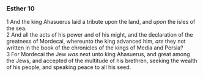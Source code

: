 ### Esther 10

1 And the king Ahasuerus laid a tribute upon the land, and *upon* the isles of the sea.  
2 And all the acts of his power and of his might, and the declaration of the greatness of Mordecai, whereunto the king advanced him, *are* they not written in the book of the chronicles of the kings of Media and Persia?  
3 For Mordecai the Jew *was* next unto king Ahasuerus, and great among the Jews, and accepted of the multitude of his brethren, seeking the wealth of his people, and speaking peace to all his seed.  
